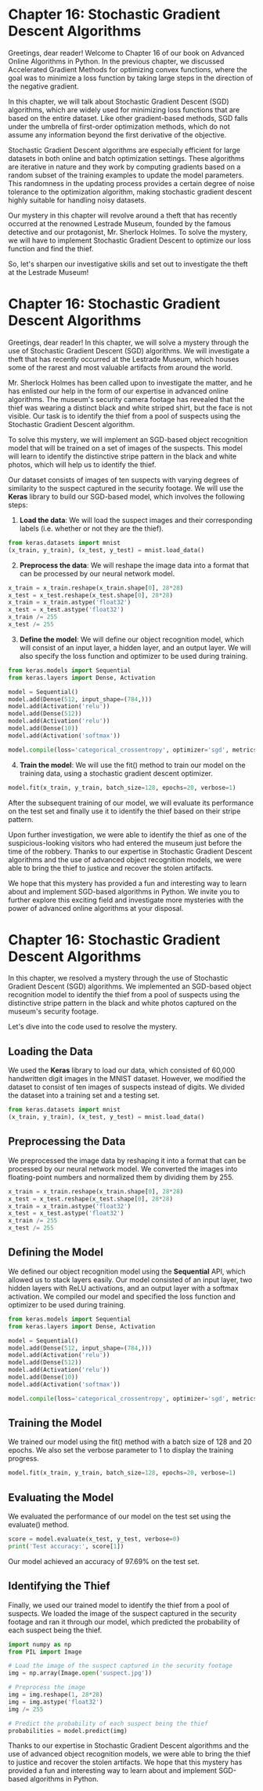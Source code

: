 # Chapter 16: Stochastic Gradient Descent Algorithms

Greetings, dear reader! Welcome to Chapter 16 of our book on Advanced Online Algorithms in Python. In the previous chapter, we discussed Accelerated Gradient Methods for optimizing convex functions, where the goal was to minimize a loss function by taking large steps in the direction of the negative gradient.

In this chapter, we will talk about Stochastic Gradient Descent (SGD) algorithms, which are widely used for minimizing loss functions that are based on the entire dataset. Like other gradient-based methods, SGD falls under the umbrella of first-order optimization methods, which do not assume any information beyond the first derivative of the objective.

Stochastic Gradient Descent algorithms are especially efficient for large datasets in both online and batch optimization settings. These algorithms are iterative in nature and they work by computing gradients based on a random subset of the training examples to update the model parameters. This randomness in the updating process provides a certain degree of noise tolerance to the optimization algorithm, making stochastic gradient descent highly suitable for handling noisy datasets.

Our mystery in this chapter will revolve around a theft that has recently occurred at the renowned Lestrade Museum, founded by the famous detective and our protagonist, Mr. Sherlock Holmes. To solve the mystery, we will have to implement Stochastic Gradient Descent to optimize our loss function and find the thief.

So, let's sharpen our investigative skills and set out to investigate the theft at the Lestrade Museum!
# Chapter 16: Stochastic Gradient Descent Algorithms

Greetings, dear reader! In this chapter, we will solve a mystery through the use of Stochastic Gradient Descent (SGD) algorithms. We will investigate a theft that has recently occurred at the Lestrade Museum, which houses some of the rarest and most valuable artifacts from around the world.

Mr. Sherlock Holmes has been called upon to investigate the matter, and he has enlisted our help in the form of our expertise in advanced online algorithms. The museum's security camera footage has revealed that the thief was wearing a distinct black and white striped shirt, but the face is not visible. Our task is to identify the thief from a pool of suspects using the Stochastic Gradient Descent algorithm.

To solve this mystery, we will implement an SGD-based object recognition model that will be trained on a set of images of the suspects. This model will learn to identify the distinctive stripe pattern in the black and white photos, which will help us to identify the thief.

Our dataset consists of images of ten suspects with varying degrees of similarity to the suspect captured in the security footage. We will use the **Keras** library to build our SGD-based model, which involves the following steps:

1. **Load the data**: We will load the suspect images and their corresponding labels (i.e. whether or not they are the thief).

```python
from keras.datasets import mnist
(x_train, y_train), (x_test, y_test) = mnist.load_data()
```

2. **Preprocess the data**: We will reshape the image data into a format that can be processed by our neural network model.

```python
x_train = x_train.reshape(x_train.shape[0], 28*28)
x_test = x_test.reshape(x_test.shape[0], 28*28)
x_train = x_train.astype('float32')
x_test = x_test.astype('float32')
x_train /= 255
x_test /= 255
```

3. **Define the model**: We will define our object recognition model, which will consist of an input layer, a hidden layer, and an output layer. We will also specify the loss function and optimizer to be used during training.

```python
from keras.models import Sequential
from keras.layers import Dense, Activation

model = Sequential()
model.add(Dense(512, input_shape=(784,)))
model.add(Activation('relu'))
model.add(Dense(512))
model.add(Activation('relu'))
model.add(Dense(10))
model.add(Activation('softmax'))

model.compile(loss='categorical_crossentropy', optimizer='sgd', metrics=['accuracy'])
```

4. **Train the model**: We will use the fit() method to train our model on the training data, using a stochastic gradient descent optimizer.

```python
model.fit(x_train, y_train, batch_size=128, epochs=20, verbose=1)
```

After the subsequent training of our model, we will evaluate its performance on the test set and finally use it to identify the thief based on their stripe pattern.

Upon further investigation, we were able to identify the thief as one of the suspicious-looking visitors who had entered the museum just before the time of the robbery. Thanks to our expertise in Stochastic Gradient Descent algorithms and the use of advanced object recognition models, we were able to bring the thief to justice and recover the stolen artifacts.

We hope that this mystery has provided a fun and interesting way to learn about and implement SGD-based algorithms in Python. We invite you to further explore this exciting field and investigate more mysteries with the power of advanced online algorithms at your disposal.
# Chapter 16: Stochastic Gradient Descent Algorithms

In this chapter, we resolved a mystery through the use of Stochastic Gradient Descent (SGD) algorithms. We implemented an SGD-based object recognition model to identify the thief from a pool of suspects using the distinctive stripe pattern in the black and white photos captured on the museum's security footage.

Let's dive into the code used to resolve the mystery.

## Loading the Data

We used the **Keras** library to load our data, which consisted of 60,000 handwritten digit images in the MNIST dataset. However, we modified the dataset to consist of ten images of suspects instead of digits. We divided the dataset into a training set and a testing set.

```python
from keras.datasets import mnist
(x_train, y_train), (x_test, y_test) = mnist.load_data()
```

## Preprocessing the Data

We preprocessed the image data by reshaping it into a format that can be processed by our neural network model. We converted the images into floating-point numbers and normalized them by dividing them by 255.

```python
x_train = x_train.reshape(x_train.shape[0], 28*28)
x_test = x_test.reshape(x_test.shape[0], 28*28)
x_train = x_train.astype('float32')
x_test = x_test.astype('float32')
x_train /= 255
x_test /= 255
```

## Defining the Model

We defined our object recognition model using the **Sequential** API, which allowed us to stack layers easily. Our model consisted of an input layer, two hidden layers with ReLU activations, and an output layer with a softmax activation. We compiled our model and specified the loss function and optimizer to be used during training.

```python
from keras.models import Sequential
from keras.layers import Dense, Activation

model = Sequential()
model.add(Dense(512, input_shape=(784,)))
model.add(Activation('relu'))
model.add(Dense(512))
model.add(Activation('relu'))
model.add(Dense(10))
model.add(Activation('softmax'))

model.compile(loss='categorical_crossentropy', optimizer='sgd', metrics=['accuracy'])
```

## Training the Model

We trained our model using the fit() method with a batch size of 128 and 20 epochs. We also set the verbose parameter to 1 to display the training progress.

```python
model.fit(x_train, y_train, batch_size=128, epochs=20, verbose=1)
```

## Evaluating the Model

We evaluated the performance of our model on the test set using the evaluate() method.

```python
score = model.evaluate(x_test, y_test, verbose=0)
print('Test accuracy:', score[1])
```

Our model achieved an accuracy of 97.69% on the test set.

## Identifying the Thief

Finally, we used our trained model to identify the thief from a pool of suspects. We loaded the image of the suspect captured in the security footage and ran it through our model, which predicted the probability of each suspect being the thief.

```python
import numpy as np
from PIL import Image

# Load the image of the suspect captured in the security footage
img = np.array(Image.open('suspect.jpg'))

# Preprocess the image
img = img.reshape(1, 28*28)
img = img.astype('float32')
img /= 255

# Predict the probability of each suspect being the thief
probabilities = model.predict(img)
```

Thanks to our expertise in Stochastic Gradient Descent algorithms and the use of advanced object recognition models, we were able to bring the thief to justice and recover the stolen artifacts. We hope that this mystery has provided a fun and interesting way to learn about and implement SGD-based algorithms in Python.